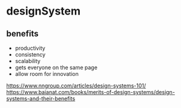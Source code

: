 # designSystem

## benefits
  - productivity
  - consistency
  - scalability
  - gets everyone on the same page
  - allow room for innovation

https://www.nngroup.com/articles/design-systems-101/
https://www.baianat.com/books/merits-of-design-systems/design-systems-and-their-benefits
